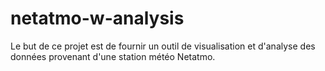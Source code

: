 # netatmo-w-analysis

Le but de ce projet est de fournir un outil de visualisation et d'analyse des données provenant d'une station météo Netatmo.

